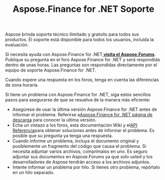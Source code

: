 ﻿---
title: Aspose.Finance for .NET Soporte
linktitle: Apoyo técnico
type: docs
weight: 60
url: /es/net/technical-support/
description: Aspose.Finance proporciona conversiones de formatos relacionados con finanzas a los formatos XBRL, iXBRL (en línea XBRL), XSLX, OFX. Los formatos de archivo populares admitidos incluyen XBRL, iXBRL (en línea XBRL), XSLX, OFX, OFX versión 1.
---
Aspose brinda soporte técnico ilimitado y gratuito para todos sus productos. El soporte está disponible para todos los usuarios, incluida la evaluación.

 Si necesita ayuda con Aspose.Finance for .NET,[**visita el Aspose.Forums**](https://forum.aspose.com/c/finance/43). Publique su pregunta en el foro Aspose.Finance for .NET y será respondida dentro de unas horas. Las preguntas son respondidas directamente por el equipo de soporte Aspose.Finance for .NET.

Cuando espere una respuesta en los foros, tenga en cuenta las diferencias de zona horaria.

Si tiene un problema con Aspose.Finance for .NET, siga estos sencillos pasos para asegurarse de que se resuelva de la manera más eficiente:

-  Asegúrese de usar la última versión Aspose.Finance for .NET antes de informar el problema. Referirse a[Aspose.Finance for .NET página de descarga](https://www.nuget.org/packages/Aspose.Finance/) para conocer la última versión.
-  Echa un vistazo a los foros, esta documentación Wiki y el[API Referencia](https://reference.aspose.com/finance/net)para obtener soluciones antes de informar el problema. Es posible que su pregunta ya tenga una respuesta.
- Cuando informe un problema, incluya el documento original y posiblemente un fragmento del código que causa el problema. Si necesita adjuntar varios archivos, comprímalos en uno. Es seguro adjuntar sus documentos en Aspose.Forums ya que solo usted y los desarrolladores de Aspose tendrán acceso a los archivos adjuntos.
- Intente informar un problema por hilo. Si tienes otro problema, repórtalo en un hilo separado.


